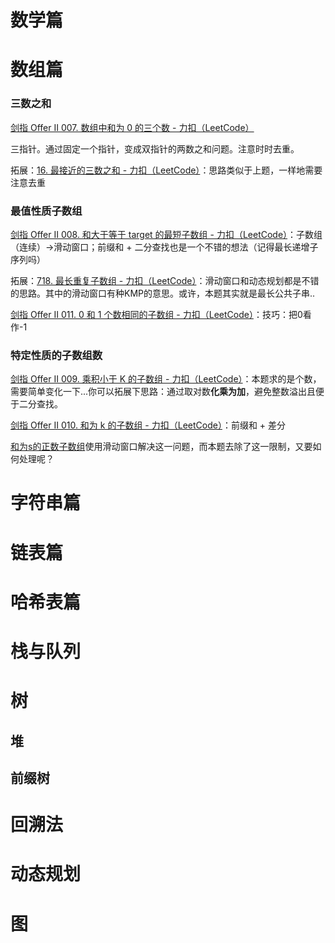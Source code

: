 # 数学篇

# 数组篇

### 三数之和

[剑指 Offer II 007. 数组中和为 0 的三个数 - 力扣（LeetCode）](https://leetcode.cn/problems/1fGaJU/)

三指针。通过固定一个指针，变成双指针的两数之和问题。注意时时去重。

拓展：[16. 最接近的三数之和 - 力扣（LeetCode）](https://leetcode.cn/problems/3sum-closest/)：思路类似于上题，一样地需要注意去重

### 最值性质子数组

[剑指 Offer II 008. 和大于等于 target 的最短子数组 - 力扣（LeetCode）](https://leetcode.cn/problems/2VG8Kg/)：子数组（连续）->滑动窗口；前缀和 + 二分查找也是一个不错的想法（记得最长递增子序列吗）

拓展：[718. 最长重复子数组 - 力扣（LeetCode）](https://leetcode.cn/problems/maximum-length-of-repeated-subarray/)：滑动窗口和动态规划都是不错的思路。其中的滑动窗口有种KMP的意思。或许，本题其实就是最长公共子串..

[剑指 Offer II 011. 0 和 1 个数相同的子数组 - 力扣（LeetCode）](https://leetcode.cn/problems/A1NYOS/)：技巧：把0看作-1

### 特定性质的子数组数

[剑指 Offer II 009. 乘积小于 K 的子数组 - 力扣（LeetCode）](https://leetcode.cn/problems/ZVAVXX/)：本题求的是个数，需要简单变化一下...你可以拓展下思路：通过取对数**化乘为加**，避免整数溢出且便于二分查找。

[剑指 Offer II 010. 和为 k 的子数组 - 力扣（LeetCode）](https://leetcode.cn/problems/QTMn0o/)：前缀和 + 差分

[和为s的正数子数组](Leetcode-offer2.md)使用滑动窗口解决这一问题，而本题去除了这一限制，又要如何处理呢？


# 字符串篇

# 链表篇

# 哈希表篇

# 栈与队列

# 树

## 堆

## 前缀树

# 回溯法

# 动态规划

# 图
